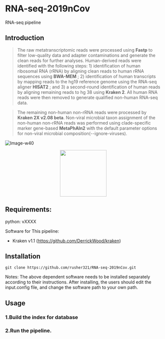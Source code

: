 # RNA-seq-2019nCov
RNA-seq pipeline 

## Introduction
 >The raw metatranscriptomic reads were processed using **Fastp** to filter low-quality data and adapter contaminations and generate the clean reads for further analyses. Human-derived reads were identified with the following steps: 1) identification of human ribosomal RNA (rRNA) by aligning clean reads to human rRNA sequences using **BWA-MEM** ; 2) identification of human transcripts by mapping reads to the hg19 reference genome using the RNA-seq aligner **HISAT2** ; and 3) a second-round identification of human reads by aligning remaining reads to hg 38 using **Kraken 2**. All human RNA reads were then removed to generate qualified non-human RNA-seq data.
 
 >The remaining non-human non-rRNA reads were processed by **Kraken 2X v2.08 beta**. Non-viral microbial taxon assignment of the non-human non-rRNA reads was performed using clade-specific marker gene-based **MetaPhAln2** with the default parameter options for non-viral microbial composition(--ignore-viruses).

![Image-w40](https://github.com/rusher321/RNA-seq-2019nCov/blob/master/pipeline.png)

<div align=center><img width="150" height="150" src="https://github.com/rusher321/RNA-seq-2019nCov/blob/master/pipeline.png"/></div>
 
## Requirements:
python: vXXXX   
  

Software for This pipeline:  
* Kraken v1.1 (https://github.com/DerrickWood/kraken)  

## Installation
```
git clone https://github.com/rusher321/RNA-seq-2019nCov.git
```
Notes: The above dependent software needs to be installed separately according to their instructions. After installing, the users should edit the input.config file, and change the software path to your own path.

## Usage
### 1.Build the index for database

### 2.Run the pipeline.



